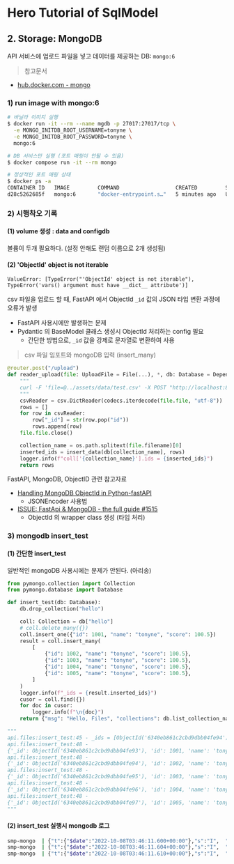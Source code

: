 # Hero Tutorial of SqlModel

## 2. Storage: MongoDB

API 서비스에 업로드 파일을 넣고 데이터를 제공하는 DB: `mongo:6`

> 참고문서

- [hub.docker.com - mongo](https://hub.docker.com/_/mongo)

### 1) run image with mongo:6

```bash
# 바닐라 이미지 실행
$ docker run -it --rm --name mgdb -p 27017:27017/tcp \
  -e MONGO_INITDB_ROOT_USERNAME=tonyne \
  -e MONGO_INITDB_ROOT_PASSWORD=tonyne \
  mongo:6

# DB 서비스만 실행 (포트 매핑이 안될 수 있음)
$ docker compose run -it --rm mongo

# 정상적인 포트 매핑 상태
$ docker ps -a
CONTAINER ID   IMAGE         COMMAND                  CREATED         STATUS         PORTS                    NAMES
d28c5262685f   mongo:6       "docker-entrypoint.s…"   5 minutes ago   Up 5 minutes   0.0.0.0:27017->27017/tcp   smp-mongo
```


### 2) 시행착오 기록

#### (1) volume 생성 : data and configdb

볼륨이 두개 필요하다. (설정 안해도 랜덤 이름으로 2개 생성됨)

#### (2) 'ObjectId' object is not iterable

```
ValueError: [TypeError("'ObjectId' object is not iterable"), TypeError('vars() argument must have __dict__ attribute')]
```

csv 파일을 업로드 할 때, FastAPI 에서 ObjectId `_id` 값의 JSON 타입 변환 과정에 오류가 발생

- FastAPI 사용시에만 발생하는 문제
- Pydantic 의 BaseModel 클래스 생성시 ObjectId 처리하는 config 필요
  + 간단한 방법으로, `_id` 값을 강제로 문자열로 변환하여 사용

> csv 파일 임포트와 mongoDB 입력 (insert_many)

```python
@router.post("/upload")
def reader_upload(file: UploadFile = File(...), *, db: Database = Depends(get_mongodb)):
    """
    curl -F 'file=@../assets/data/test.csv' -X POST "http://localhost:8000/files/upload"
    """
    csvReader = csv.DictReader(codecs.iterdecode(file.file, "utf-8"))
    rows = []
    for row in csvReader:
        row["_id"] = str(row.pop("id"))
        rows.append(row)
    file.file.close()

    collection_name = os.path.splitext(file.filename)[0]
    inserted_ids = insert_data(db[collection_name], rows)
    logger.info(f"coll['{collection_name}'].ids = {inserted_ids}")
    return rows
```

FastAPI, MongoDB, ObjectID 관련 참고자료

- [Handling MongoDB ObjectId in Python-fastAPI](https://medium.com/@madhuri.pednekar/handling-mongodb-objectid-in-python-fastapi-4dd1c7ad67cd)
  + JSONEncoder 사용법
- [ISSUE: FastApi & MongoDB - the full guide #1515](https://github.com/tiangolo/fastapi/issues/1515#issuecomment-782838556)
  + ObjectId 의 wrapper class 생성 (타입 처리)


### 3) mongodb insert_test

#### (1) 간단한 insert_test

일반적인 mongoDB 사용시에는 문제가 안된다. (아리송)

```python
from pymongo.collection import Collection
from pymongo.database import Database

def insert_test(db: Database):
    db.drop_collection("hello")

    coll: Collection = db["hello"]
    # coll.delete_many({})
    coll.insert_one({"id": 1001, "name": "tonyne", "score": 100.5})
    result = coll.insert_many(
        [
            {"id": 1002, "name": "tonyne", "score": 100.5},
            {"id": 1003, "name": "tonyne", "score": 100.5},
            {"id": 1004, "name": "tonyne", "score": 100.5},
            {"id": 1005, "name": "tonyne", "score": 100.5},
        ]
    )
    logger.info(f"_ids = {result.inserted_ids}")
    cusor = coll.find({})
    for doc in cusor:
        logger.info(f"\n{doc}")
    return {"msg": "Hello, Files", "collections": db.list_collection_names()}

"""
api.files:insert_test:45 - _ids = [ObjectId('6340eb861c2cbd9dbb04fe94'), ObjectId('6340eb861c2cbd9dbb04fe95'), ObjectId('6340eb861c2cbd9dbb04fe96'), ObjectId('6340eb861c2cbd9dbb04fe97')]
api.files:insert_test:48 - 
{'_id': ObjectId('6340eb861c2cbd9dbb04fe93'), 'id': 1001, 'name': 'tonyne', 'score': 100.5}
api.files:insert_test:48 - 
{'_id': ObjectId('6340eb861c2cbd9dbb04fe94'), 'id': 1002, 'name': 'tonyne', 'score': 100.5}
api.files:insert_test:48 - 
{'_id': ObjectId('6340eb861c2cbd9dbb04fe95'), 'id': 1003, 'name': 'tonyne', 'score': 100.5}
api.files:insert_test:48 - 
{'_id': ObjectId('6340eb861c2cbd9dbb04fe96'), 'id': 1004, 'name': 'tonyne', 'score': 100.5}
api.files:insert_test:48 - 
{'_id': ObjectId('6340eb861c2cbd9dbb04fe97'), 'id': 1005, 'name': 'tonyne', 'score': 100.5}
"""    
```

#### (2) insert_test 실행시 mongodb 로그

```bash
smp-mongo  | {"t":{"$date":"2022-10-08T03:46:11.600+00:00"},"s":"I",  "c":"COMMAND",  "id":518070,  "ctx":"conn5","msg":"CMD: drop","attr":{"namespace":"tutorial.hello"}}
smp-mongo  | {"t":{"$date":"2022-10-08T03:46:11.604+00:00"},"s":"I",  "c":"STORAGE",  "id":20320,   "ctx":"conn5","msg":"createCollection","attr":{"namespace":"tutorial.hello","uuidDisposition":"generated","uuid":{"uuid":{"$uuid":"c7bb4a7f-314c-4751-80ab-463cb6105f9c"}},"options":{}}}
smp-mongo  | {"t":{"$date":"2022-10-08T03:46:11.610+00:00"},"s":"I",  "c":"INDEX",    "id":20345,   "ctx":"conn5","msg":"Index build: done building","attr":{"buildUUID":null,"collectionUUID":{"uuid":{"$uuid":"c7bb4a7f-314c-4751-80ab-463cb6105f9c"}},"namespace":"tutorial.hello","index":"_id_","ident":"index-1--6041161298439540684","collectionIdent":"collection-0--6041161298439540684","commitTimestamp":null}}
```